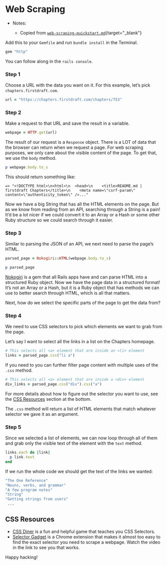 # Web Scraping

- Notes:

  - Copied from [`web-scraping-quickstart.md`](https://github.com/firstdraft/appdev-chapters/blob/benp-edits/web-scraping-quickstart.md){target="_blank"}

Add this to your `Gemfile` and run `bundle install` in the Terminal.

```ruby
gem "http"
```

You can follow along in the `rails console`.

### Step 1

Choose a URL with the data you want on it. For this example, let’s pick `chapters.firstdraft.com`.

```ruby
url = "https://chapters.firstdraft.com/chapters/753"
```
    
### Step 2

Make a request to that URL and save the result in a variable.

```ruby
webpage = HTTP.get(url)
```

The result of our request is a `Response` object.
There is a LOT of data that the browser can return when we request a page. For web scraping purposes, we only care about the visible content of the page. To get that, we use the `body` method.

```ruby
p webpage.body.to_s
```

This should return something like:

```shell
=> "<!DOCTYPE html>\n<html>\n  <head>\n    <title>README.md | firstdraft Chapters</title>\n    <meta name=\"csrf-param\" content=\"authenticity_token\" />..."
```  

Now we have a big String that has all the HTML elements on the page. But as we know from reading from an API, searching through a String is a pain! It’d be a lot nicer if we could convert it to an Array or a Hash or some other Ruby structure so we could search through it easier.

### Step 3

Similar to parsing the JSON of an API, we next need to parse the page’s HTML.

```ruby
parsed_page = Nokogiri::HTML(webpage.body.to_s)

p parsed_page
```

[Nokogiri](https://github.com/sparklemotion/nokogiri) is a gem that all Rails apps have and can parse HTML into a structured Ruby object. Now we have the page data in a structured format! It’s not an Array or a Hash, but it is a Ruby object that has methods we can use to better search through HTML, which is all that matters.

Next, how do we select the specific parts of the page to get the data from?

### Step 4

We need to use CSS selectors to pick which elements we want to grab from the page.

Let’s say I want to select all the links in a list on the Chapters homepage.

```ruby
# This selects all <a> element that are inside an <li> element 
links = parsed_page.css("li a")
```

If you need to you can further filter page content with multiple uses of the `.css` method.

```ruby
# This selects all <a> element that are inside a <div> element 
div_links = parsed_page.css("div").css("a")
```

For more details about how to figure out the selector you want to use, see the [CSS Resources](#css-resources) section at the bottom.

The `.css` method will return a list of HTML elements that match whatever selector we gave it as an argument.

### Step 5

Since we selected a list of elements, we can now loop through all of them and grab only the visible text of the element with the `text` method.

```ruby
links.each do |link|
  p link.text
end
```

If we run the whole code we should get the text of the links we wanted:

```bash
"The One Reference"
"Nouns, verbs, and grammar"
"A few program notes"
"String"
"Getting strings from users"
 ...
```

## CSS Resources

- [CSS Diner](https://flukeout.github.io/) is a fun and helpful game that teaches you CSS Selectors.
- [Selector Gadget](https://selectorgadget.com/) is a Chrome extension that makes it almost too easy to find the exact selector you need to scrape a webpage. Watch the video in the link to see you that works.

Happy hacking!
